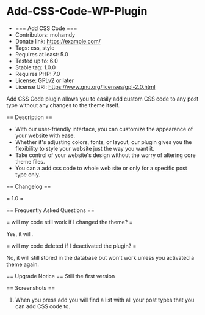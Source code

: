 # Add-CSS-Code-WP-Plugin
* === Add CSS Code ===
* Contributors: mohamdy
* Donate link: https://example.com/
* Tags: css, style
* Requires at least: 5.0
* Tested up to: 6.0
* Stable tag: 1.0.0
* Requires PHP: 7.0
* License: GPLv2 or later
* License URI: https://www.gnu.org/licenses/gpl-2.0.html


Add CSS Code plugin allows you to easily add custom CSS code to any post type without any changes to the theme itself.


== Description ==

* With our user-friendly interface, you can customize the appearance of your website with ease.
* Whether it's adjusting colors, fonts, or layout, our plugin gives you the flexibility to style your website just the way you want it.
* Take control of your website's design without the worry of altering core theme files.
* You can a add css code to whole web site or only for a specific post type only.




== Changelog ==

= 1.0 =


== Frequently Asked Questions ==

= will my code still work if I changed the theme? =

Yes, it will.

= will my code deleted if I deactivated the plugin? =

No, it will still stored in the database but won't work unless you activated a theme again.

== Upgrade Notice ==
Still the first version


== Screenshots ==

1. When you press add you will find a list with all your post types that you can add CSS code to.

